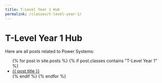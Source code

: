 ```yaml
---
title: T-Level Year 1 Hub
permalink: /classes/t-level-year-1/
---
```


<h1>T-Level Year 1 Hub</h1>
<p>Here are all posts related to Power Systems:</p>

<ul>
  {% for post in site.posts %}
    {% if post.classes contains "T-Level Year 1" %}
      <li><a href="{{"engineering-hub | append: post.url }}">{{ post.title }}</a></li>
    {% endif %}
  {% endfor %}
</ul>
